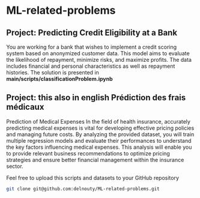 # ML-related-problems
## Project: Predicting Credit Eligibility at a Bank
You are working for a bank that wishes to implement a credit scoring system based on anonymized customer data. 
This model aims to evaluate the likelihood of repayment, minimize risks, and maximize profits. 
The data includes financial and personal characteristics as well as repayment histories.
The solution is presented in **main/scripts/classificationProblem.ipynb**

## Project: this also in english Prédiction des frais médicaux
Prediction of Medical Expenses
In the field of health insurance, accurately predicting medical expenses is vital for developing effective pricing policies and managing future costs. By analyzing the provided dataset, you will train multiple regression models and evaluate their performances to understand the key factors influencing medical expenses. This analysis will enable you to provide relevant business recommendations to optimize pricing strategies and ensure better financial management within the insurance sector.

Feel free to upload this scripts and datasets to your GitHub repository
```bash
git clone git@github.com:delnouty/ML-related-problems.git
```
